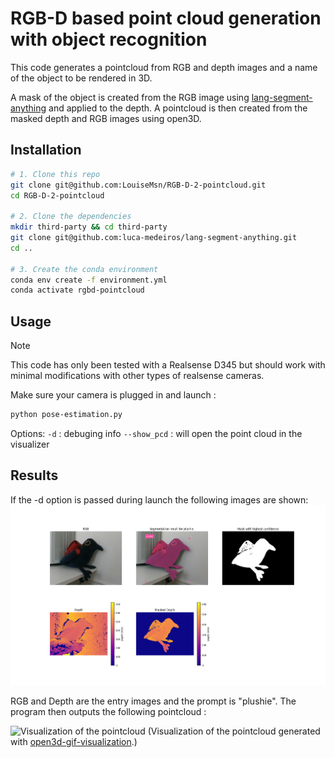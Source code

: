 # RGB-D based point cloud generation with object recognition
This code generates a pointcloud from RGB and depth images and a name of the object to be rendered in 3D.

A mask of the object is created from the RGB image using [lang-segment-anything](https://github.com/luca-medeiros/lang-segment-anything) and applied to the depth. A pointcloud is then created from the masked depth and RGB images using open3D.

## Installation

```bash
# 1. Clone this repo
git clone git@github.com:LouiseMsn/RGB-D-2-pointcloud.git
cd RGB-D-2-pointcloud

# 2. Clone the dependencies
mkdir third-party && cd third-party
git clone git@github.com:luca-medeiros/lang-segment-anything.git
cd ..

# 3. Create the conda environment
conda env create -f environment.yml 
conda activate rgbd-pointcloud
```

## Usage
>[!NOTE]
>This code has only been tested with a Realsense D345 but should work with minimal modifications with other types of realsense cameras.

Make sure your camera is plugged in and launch :
```bash
python pose-estimation.py
```
Options:
`-d` : debuging info
`--show_pcd` :  will open the point cloud in the visualizer

## Results
If the -d option is passed during launch the following images are shown:
![Images results](./images/plushie_results.png)

RGB and Depth are the entry images and the prompt is "plushie". The program then outputs the following pointcloud :

![Visualization of the pointcloud](./images/video.gif)
(Visualization of the pointcloud generated with [open3d-gif-visualization](https://github.com/phillipinseoul/open3d-gif-visualization).)

 